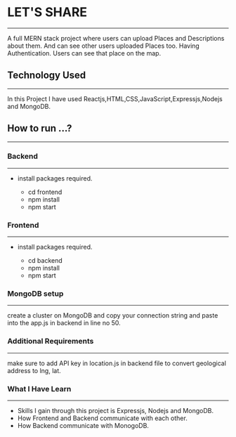 # LET'S SHARE

---

A full MERN stack project where users can upload Places and Descriptions about them. And can see other users uploaded Places too.
Having Authentication. Users can see that place on the map.

## Technology Used

---

In this Project I have used Reactjs,HTML,CSS,JavaScript,Expressjs,Nodejs and MongoDB.

## How to run ...?

---

### Backend

---

- install packages required.
  >
  - cd frontend
  - npm install
  - npm start

### Frontend

---

- install packages required.
  >
  - cd backend
  - npm install
  - npm start

### MongoDB setup

---

create a cluster on MongoDB and copy your connection string and paste into the app.js in backend in line no 50.

### Additional Requirements

---

make sure to add API key in location.js in backend file to convert geological address to lng, lat.

### What I Have Learn

---

- Skills I gain through this project is Expressjs, Nodejs and MongoDB.
- How Frontend and Backend communicate with each other.
- How Backend communicate with MonogoDB.
